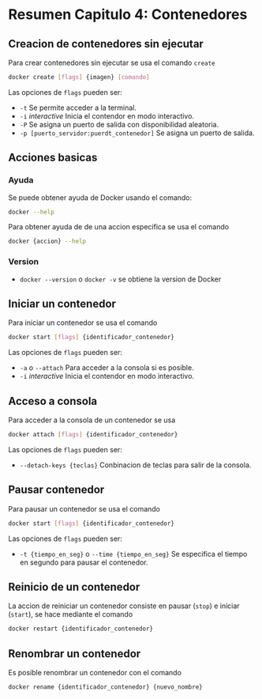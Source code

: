 # Resumen Capitulo 4: Contenedores

## Creacion de contenedores sin ejecutar
Para crear contenedores sin ejecutar se usa el comando `create`

```bash
docker create [flags] {imagen} [comando]
```

Las opciones de `flags` pueden ser:
* `-t` Se permite acceder a la terminal.
* `-i` *interactive* Inicia el contendor en modo interactivo.
* `-P` Se asigna un puerto de salida con disponibilidad aleatoria.
* `-p [puerto_servidor:puerdt_contenedor]` Se asigna un puerto de salida.

## Acciones basicas

### Ayuda

Se puede obtener ayuda de Docker usando el comando:

```bash
docker --help
```

Para obtener ayuda de de una accion especifica se usa el comando

```bash
docker {accion} --help
```


### Version
* `docker --version` o `docker -v` se obtiene la version de Docker

## Iniciar un contenedor

Para iniciar un contenedor se usa el comando

```bash
docker start [flags] {identificador_contenedor}
```
Las opciones de `flags` pueden ser:
* `-a` o `--attach` Para acceder a la consola si es posible.
* `-i` *interactive* Inicia el contendor en modo interactivo.

## Acceso a consola

Para acceder a la consola de un contenedor se usa

```bash
docker attach [flags] {identificador_contenedor}
```
Las opciones de `flags` pueden ser:
* `--detach-keys {teclas}` Conbinacion de teclas para salir de la consola.

## Pausar contenedor

Para pausar un contenedor se usa el comando

```bash
docker start [flags] {identificador_contenedor}
```
Las opciones de `flags` pueden ser:
* `-t {tiempo_en_seg}` o `--time {tiempo_en_seg}` Se especifica el tiempo en segundo para pausar el contenedor.

## Reinicio de un contenedor

La accion de reiniciar un contenedor consiste en pausar (`stop`) e iniciar (`start`), se hace mediante el comando

```bash
docker restart {identificador_contenedor}
```

## Renombrar un contenedor

Es posible renombrar un contenedor con el comando

```bash
docker rename {identificador_contenedor} {nuevo_nombre}
```
